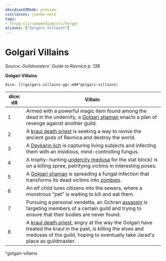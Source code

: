 ```yaml
---
obsidianUIMode: preview
cssclasses: json5e-note
tags:
- ttrpg-cli/compendium/src/5e/ggr
aliases: ["Golgari Villains"]
---
```

# Golgari Villains
*Source: Guildmasters' Guide to Ravnica p. 138* 

**Golgari Villains**

`dice: [](golgari-villains-ggr.md#^golgari-villains)`

| dice: d8 | Villain |
|----------|---------|
| 1 | Armed with a powerful magic item found among the dead in the undercity, a [Golgari shaman](golgari-shaman-ggr.md) enacts a plan of revenge against another guild. |
| 2 | A [kraul death priest](kraul-death-priest-ggr.md) is seeking a way to revive the ancient gods of Ravnica and destroy the world. |
| 3 | A [Devkarin lich](devkarin-lich-ggr.md) is capturing living subjects and infecting them with an insidious, mind-controlling fungus. |
| 4 | A trophy-hunting [undercity medusa](undercity-medusa-ggr.md) for the stat block) is on a killing spree, petrifying victims in interesting poses. |
| 5 | A [Golgari shaman](golgari-shaman-ggr.md) is spreading a fungal infection that transforms its dead victims into [zombies](zombie-xphb.md). |
| 6 | An elf child lures citizens into the sewers, where a monstrous "pet" is waiting to kill and eat them. |
| 7 | Pursuing a personal vendetta, an Ochran [assassin](assassin.md) is targeting members of a certain guild and trying to ensure that their bodies are never found. |
| 8 | A [kraul death priest](kraul-death-priest-ggr.md), angry at the way the Golgari have treated the kraul in the past, is killing the elves and medusas of the guild, hoping to eventually take Jarad's place as guildmaster. |
^golgari-villains